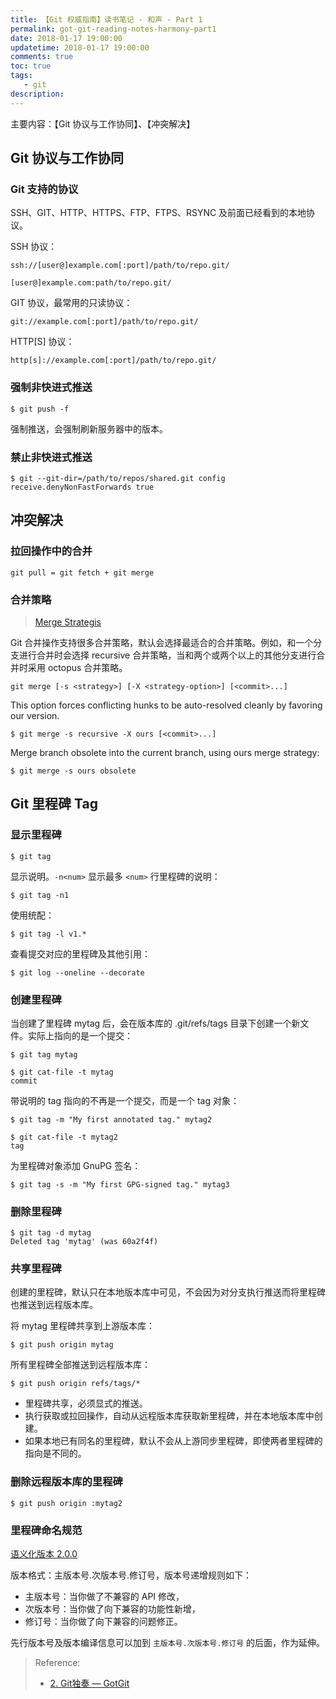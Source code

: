 ```yaml
---
title: 【Git 权威指南】读书笔记 - 和声 - Part 1
permalink: got-git-reading-notes-harmony-part1
date: 2018-01-17 19:00:00
updatetime: 2018-01-17 19:00:00
comments: true
toc: true
tags:
   - git
description:
---
```


主要内容：【Git 协议与工作协同】、【冲突解决】

## Git 协议与工作协同

### Git 支持的协议

SSH、GIT、HTTP、HTTPS、FTP、FTPS、RSYNC 及前面已经看到的本地协议。

SSH 协议：

```
ssh://[user@]example.com[:port]/path/to/repo.git/

[user@]example.com:path/to/repo.git/
```

GIT 协议，最常用的只读协议：

```
git://example.com[:port]/path/to/repo.git/
```

HTTP[S] 协议：

```
http[s]://example.com[:port]/path/to/repo.git/
```

<!-- more -->

### 强制非快进式推送

```
$ git push -f
```

强制推送，会强制刷新服务器中的版本。

### 禁止非快进式推送

```
$ git --git-dir=/path/to/repos/shared.git config receive.denyNonFastForwards true
```

## 冲突解决

### 拉回操作中的合并

```
git pull = git fetch + git merge
```

### 合并策略

> [Merge Strategis](https://git-scm.com/docs/git-merge#_merge_strategies)

Git 合并操作支持很多合并策略，默认会选择最适合的合并策略。例如，和一个分支进行合并时会选择 recursive 合并策略，当和两个或两个以上的其他分支进行合并时采用 octopus 合并策略。

```
git merge [-s <strategy>] [-X <strategy-option>] [<commit>...]
```

This option forces conflicting hunks to be auto-resolved cleanly by favoring our version.

```
$ git merge -s recursive -X ours [<commit>...]
```

Merge branch obsolete into the current branch, using ours merge strategy:

```
$ git merge -s ours obsolete
```

## Git 里程碑 Tag

### 显示里程碑

```
$ git tag
```

显示说明。`-n<num>` 显示最多 `<num>` 行里程碑的说明：

```
$ git tag -n1
```

使用统配：

```
$ git tag -l v1.*
```

查看提交对应的里程碑及其他引用：

```
$ git log --oneline --decorate
```

### 创建里程碑

当创建了里程碑 mytag 后，会在版本库的 .git/refs/tags 目录下创建一个新文件。实际上指向的是一个提交：

```
$ git tag mytag

$ git cat-file -t mytag
commit
```

带说明的 tag 指向的不再是一个提交，而是一个 tag 对象：

```
$ git tag -m "My first annotated tag." mytag2

$ git cat-file -t mytag2
tag
```

为里程碑对象添加 GnuPG 签名：

```
$ git tag -s -m "My first GPG-signed tag." mytag3

```

### 删除里程碑

```
$ git tag -d mytag
Deleted tag 'mytag' (was 60a2f4f)
```

### 共享里程碑

创建的里程碑，默认只在本地版本库中可见，不会因为对分支执行推送而将里程碑也推送到远程版本库。

将 mytag 里程碑共享到上游版本库：

```
$ git push origin mytag
```

所有里程碑全部推送到远程版本库：

```
$ git push origin refs/tags/*
```

- 里程碑共享，必须显式的推送。
- 执行获取或拉回操作，自动从远程版本库获取新里程碑，并在本地版本库中创建。
- 如果本地已有同名的里程碑，默认不会从上游同步里程碑，即使两者里程碑的指向是不同的。

### 删除远程版本库的里程碑

```
$ git push origin :mytag2
```

### 里程碑命名规范

[语义化版本 2.0.0](https://semver.org/lang/zh-CN/)

版本格式：主版本号.次版本号.修订号，版本号递增规则如下：

- 主版本号：当你做了不兼容的 API 修改，
- 次版本号：当你做了向下兼容的功能性新增，
- 修订号：当你做了向下兼容的问题修正。

先行版本号及版本编译信息可以加到 `主版本号.次版本号.修订号` 的后面，作为延伸。

> Reference:
> - [2. Git独奏 &mdash; GotGit](http://www.worldhello.net/gotgit/02-git-solo/index.html)
